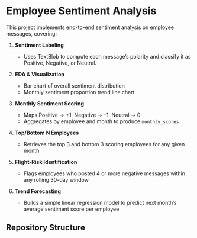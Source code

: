 # Employee Sentiment Analysis

This project implements end-to-end sentiment analysis on employee messages, covering:
1. **Sentiment Labeling**  
   - Uses TextBlob to compute each message’s polarity and classify it as Positive, Negative, or Neutral.

2. **EDA & Visualization**  
   - Bar chart of overall sentiment distribution  
   - Monthly sentiment proportion trend line chart

3. **Monthly Sentiment Scoring**  
   - Maps Positive → +1, Negative → –1, Neutral → 0  
   - Aggregates by employee and month to produce `monthly_scores`

4. **Top/Bottom N Employees**  
   - Retrieves the top 3 and bottom 3 scoring employees for any given month

5. **Flight-Risk Identification**  
   - Flags employees who posted 4 or more negative messages within any rolling 30-day window

6. **Trend Forecasting**  
   - Builds a simple linear regression model to predict next month’s average sentiment score per employee

## Repository Structure
